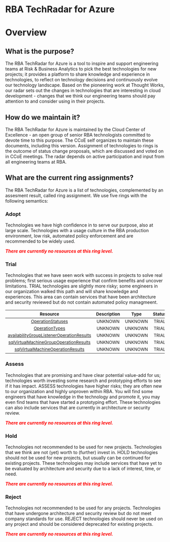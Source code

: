 
RBA TechRadar for Azure
=======================

# Overview

## What is the purpose?


The RBA TechRadar for Azure is a tool to inspire and support engineering teams at Risk & Business Analytics to pick the best technologies for new projects; it provides a platform to share knowledge and experience in technologies, to reflect on technology decisions and continuously evolve our technology landscape.  Based on the pioneering work at Thought Works, our radar sets out the changes in technologies that are interesting in cloud development - changes that we think our engineering teams should pay attention to and consider using in their projects.
## How do we maintain it?


The RBA TechRadar for Azure is maintained by the Cloud Center of Excellence - an open group of senior RBA technologists committed to devote time to this purpose.  The CCoE self organizes to maintain these documents, including this version.  Assignment of technologies to rings is the outcome of status change proposals, which are discussed and voted on in CCoE meetings.  The radar depends on active participation and input from all engineering teams at RBA.
## What are the current ring assignments?


The RBA TechRadar for Azure is a list of technologies, complemented by an assesment result, called ring assignment.  We use five rings with the following semantics:
### Adopt


Technologies we have high confidence in to serve our purpose, also at large scale.  Technologies with a usage culture in the RBA production environment, low risk, automated policy enforcement and are recommended to be widely used.  
  
***<font color="red"> There are currently no resources at this ring level. </font>***
### Trial


Technologies that we have seen work with success in projects to solve real problems;  first serious usage experience that confirm benefits and uncover limitations.  TRIAL technologies are slightly more risky; some engineers in our organization walked this path and will share knowledge and experiences.  This area can contain services that have been architecture and security reviewed but do not contain automated policy managmeent.  

|<sub>Resource</sub>|<sub>Description</sub>|<sub>Type</sub>|<sub>Status</sub>|
| :---: | :---: | :---: | :---: |
|<sub>[OperationStatuses](https://github.com/openrba/python-azure-techradar/tree/master/Microsoft.DBforPostgreSQL/Locations/OperationStatuses)</sub>|<sub>UNKNOWN</sub>|<sub>UNKNOWN</sub>|<sub>TRIAL</sub>|
|<sub>[OperationTypes](https://github.com/openrba/python-azure-techradar/tree/master/Microsoft.DBforPostgreSQL/Locations/OperationTypes)</sub>|<sub>UNKNOWN</sub>|<sub>UNKNOWN</sub>|<sub>TRIAL</sub>|
|<sub>[availabilityGroupListenerOperationResults](https://github.com/openrba/python-azure-techradar/tree/master/Microsoft.DBforPostgreSQL/Locations/availabilityGroupListenerOperationResults)</sub>|<sub>UNKNOWN</sub>|<sub>UNKNOWN</sub>|<sub>TRIAL</sub>|
|<sub>[sqlVirtualMachineGroupOperationResults](https://github.com/openrba/python-azure-techradar/tree/master/Microsoft.DBforPostgreSQL/Locations/sqlVirtualMachineGroupOperationResults)</sub>|<sub>UNKNOWN</sub>|<sub>UNKNOWN</sub>|<sub>TRIAL</sub>|
|<sub>[sqlVirtualMachineOperationResults](https://github.com/openrba/python-azure-techradar/tree/master/Microsoft.DBforPostgreSQL/Locations/sqlVirtualMachineOperationResults)</sub>|<sub>UNKNOWN</sub>|<sub>UNKNOWN</sub>|<sub>TRIAL</sub>|

### Assess


Technologies that are promising and have clear potential value-add for us; technologies worth investing some research and prototyping efforts to see if it has impact.  ASSESS technologies have higher risks;  they are often new to our organization and highly unproven within RBA.  You will find some engineers that have knowledge in the technology and promote it, you may even find teams that have started a prototyping effort.  These technologies can also include services that are currently in architecture or security review.  
  
***<font color="red"> There are currently no resources at this ring level. </font>***
### Hold


Technologies not recommended to be used for new projects. Technologies that we think are not (yet) worth to (further) invest in.  HOLD technologies should not be used for new projects, but usually can be continued for existing projects.  These technologies may include services that have yet to be evaluated by architecture and security due to a lack of interest, time, or need.  
  
***<font color="red"> There are currently no resources at this ring level. </font>***
### Reject


Technologies not recommended to be used for any projects. Technologies that have undergone architecture and security review but do not meet company standards for use.  REJECT technologies should never be used on any project and should be considered deprecated for existing projects.  
  
***<font color="red"> There are currently no resources at this ring level. </font>***